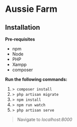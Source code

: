 # Aussie Farm

## Installation

**Pre-requisites**
 - npm
 - Node
 - PHP
 - Xampp
 - composer

**Run the following commands:**
 1. `> composer install`
 2. `> php artisan migrate`
 3. `> npm install`
 4. `> npm run watch`
 5. `> php artisan serve`

> Navigate to *localhost:8000*
